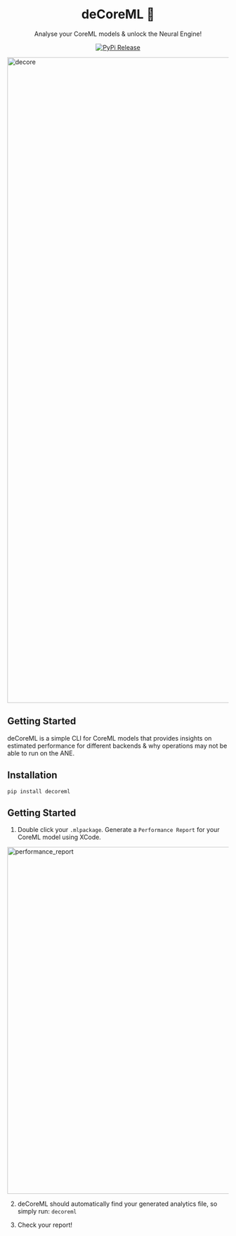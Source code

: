 <div align="center">
<h1>deCoreML 🍎</h1>
<p align="center">
Analyse your CoreML models & unlock the Neural Engine!
</p>
</div>
<p align="center">
<a href="https://pypi.org/project/decoreml/">
    <img alt="PyPi Release" src="https://img.shields.io/pypi/v/decoreml">
</a> 
</p>

<img width="1470" alt="decore" src="https://github.com/FL33TW00D/deCoreML/assets/45471420/dc29a68d-ebe7-41b0-8da9-219154b9b59b">

## Getting Started

deCoreML is a simple CLI for CoreML models that provides insights on estimated performance for different backends & why operations may not be able to run on the ANE.

## Installation
```
pip install decoreml
```

## Getting Started
1. Double click your `.mlpackage`. Generate a `Performance Report` for your CoreML model using XCode.
<img width="790" alt="performance_report" src="https://github.com/FL33TW00D/deCoreML/assets/45471420/4e31bcc5-bf7b-408d-86c8-65fe97f7ca26">


2. deCoreML should automatically find your generated analytics file, so simply run: 
```decoreml```

3. Check your report!

